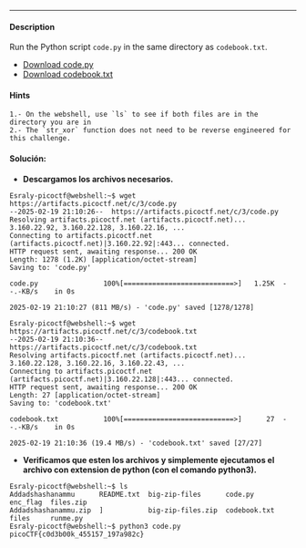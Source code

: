 ---
#### Description
Run the Python script `code.py` in the same directory as `codebook.txt`.

- [Download code.py](https://artifacts.picoctf.net/c/3/code.py)
- [Download codebook.txt](https://artifacts.picoctf.net/c/3/codebook.txt)

#### Hints 
```
1.- On the webshell, use `ls` to see if both files are in the directory you are in
2.- The `str_xor` function does not need to be reverse engineered for this challenge.
```

#### Solución:
- **Descargamos los archivos necesarios.**
```
Esraly-picoctf@webshell:~$ wget https://artifacts.picoctf.net/c/3/code.py
--2025-02-19 21:10:26--  https://artifacts.picoctf.net/c/3/code.py
Resolving artifacts.picoctf.net (artifacts.picoctf.net)... 3.160.22.92, 3.160.22.128, 3.160.22.16, ...
Connecting to artifacts.picoctf.net (artifacts.picoctf.net)|3.160.22.92|:443... connected.
HTTP request sent, awaiting response... 200 OK
Length: 1278 (1.2K) [application/octet-stream]
Saving to: 'code.py'

code.py                100%[===========================>]   1.25K  --.-KB/s    in 0s      

2025-02-19 21:10:27 (811 MB/s) - 'code.py' saved [1278/1278]

Esraly-picoctf@webshell:~$ wget https://artifacts.picoctf.net/c/3/codebook.txt
--2025-02-19 21:10:36--  https://artifacts.picoctf.net/c/3/codebook.txt
Resolving artifacts.picoctf.net (artifacts.picoctf.net)... 3.160.22.128, 3.160.22.16, 3.160.22.43, ...
Connecting to artifacts.picoctf.net (artifacts.picoctf.net)|3.160.22.128|:443... connected.
HTTP request sent, awaiting response... 200 OK
Length: 27 [application/octet-stream]
Saving to: 'codebook.txt'

codebook.txt           100%[===========================>]      27  --.-KB/s    in 0s      

2025-02-19 21:10:36 (19.4 MB/s) - 'codebook.txt' saved [27/27]
```
- **Verificamos que esten los archivos y simplemente ejecutamos el archivo con extension de python (con el comando python3).**
```
Esraly-picoctf@webshell:~$ ls
Addadshashanammu      README.txt  big-zip-files      code.py       enc_flag  files.zip
Addadshashanammu.zip  ]           big-zip-files.zip  codebook.txt  files     runme.py
Esraly-picoctf@webshell:~$ python3 code.py
picoCTF{c0d3b00k_455157_197a982c}
```

